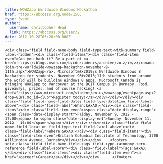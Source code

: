 ```yaml
---
title: WOWZapp Worldwide Windows Hackathon 
href: https://ubccsss.org/node/1503
type: Event
author:
  username: Christopher Head
  link: https://ubccsss.org/user/2
date: 2012-10-28T05:28:00.000Z
---
```



    <div class="field field-name-body field-type-text-with-summary field-label-hidden"><div class="field-items"><div class="field-item even">Can you hack it? Be a part of <a href="https://blogs.msdn.com/b/cdnstudents/archive/2012/10/23/canada-join-the-worldwide-wowzapp-hackathon-november-9-11th.aspx">WOWZapp</a>, Microsoft&#x2019;s Worldwide Windows 8 hackathon for students. November 9&#x2013;11th students from around the world will be building Windows 8 apps. Microsoft Canada is bringing WOWZapp to Vancouver at the BCIT Campus in Burnaby. Food, giveaways, prizes, and of course hacking! <a href="https://www.microsoft.com/student/en-us/wowzapp/eventpage.aspx?drop=85WT.mc_id=club">Register today!</a></div></div></div><div class="field field-name-field-dates field-type-datetime field-label-above"><div class="field-label">When:&#xA0;</div><div class="field-items"><div class="field-item even"><span class="date-display-range"><span class="date-display-start">Friday, November 9, 2012 - 17:00</span> to <span class="date-display-end">Sunday, November 11, 2012 - 16:00</span></span></div></div></div><div class="field field-name-field-location field-type-text field-label-above"><div class="field-label">Where:&#xA0;</div><div class="field-items"><div class="field-item even">British Columbia Institute of Technology, 3700 Willingdon Avenue, Burnaby</div></div></div>    <footer>
    <div class="field field-name-field-tags field-type-taxonomy-term-reference field-label-above"><div class="field-label">Tags:&#xA0;</div><div class="field-items"><div class="field-item even"><a href="/career">Career</a></div></div></div>      </footer>
    